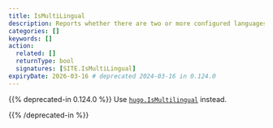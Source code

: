 ```yaml
---
title: IsMultiLingual
description: Reports whether there are two or more configured languages.
categories: []
keywords: []
action:
  related: []
  returnType: bool
  signatures: [SITE.IsMultiLingual]
expiryDate: 2026-03-16 # deprecated 2024-03-16 in 0.124.0
---
```


{{% deprecated-in 0.124.0 %}}
Use [`hugo.IsMultilingual`] instead.

[`hugo.IsMultilingual`]: /functions/hugo/ismultilingual/
{{% /deprecated-in %}}
